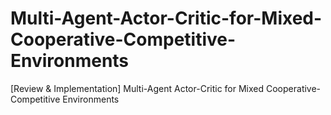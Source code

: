 # Multi-Agent-Actor-Critic-for-Mixed-Cooperative-Competitive-Environments
[Review &amp; Implementation] Multi-Agent Actor-Critic for Mixed Cooperative-Competitive Environments
